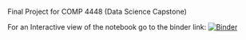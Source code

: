 Final Project for COMP 4448 (Data Science Capstone)

For an Interactive view of the notebook go to the binder link: [![Binder](https://mybinder.org/badge_logo.svg)](https://mybinder.org/v2/gh/cvorsanger/COMP4448Final/HEAD?labpath=.%2FMaster.ipynb)